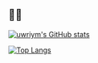 ## 🦭🚀

<!-- ### Skill Set
<div align="center">
  <img src="https://img.shields.io/badge/HTML5-E34F26?style=for-the-badge&logo=HTML5&logoColor=white">
  <img src="https://img.shields.io/badge/CSS3-1572B6?style=for-the-badge&logo=CSS3&logoColor=white">
  <img src="https://img.shields.io/badge/JavaScript-F7DF1E?style=for-the-badge&logo=JavaScript&logoColor=white">
  <img src="https://img.shields.io/badge/Python-3776AB?style=for-the-badge&logo=Python&logoColor=white">
  <img src="https://img.shields.io/badge/Java-007396?style=for-the-badge&logo=JAVA&logoColor=white">
  <br>
  <img src="https://img.shields.io/badge/Ruby-CC342D?style=for-the-badge&logo=Ruby&logoColor=white">
  <img src="https://img.shields.io/badge/Ruby on Rails-CC0000?style=for-the-badge&logo=Ruby on Rails&logoColor=white">
  <img src="https://img.shields.io/badge/Selenium-43B02A?style=for-the-badge&logo=Selenium&logoColor=white">
  <img src="https://img.shields.io/badge/Node.js-339933?style=for-the-badge&logo=Node.js&logoColor=white">
  <img src="https://img.shields.io/badge/Pug-A86454?style=for-the-badge&logo=Pug&logoColor=white">
  <br>
  <img src="https://img.shields.io/badge/Express-000000?style=for-the-badge&logo=Express&logoColor=white">
  <img src="https://img.shields.io/badge/MySQL-4479A1?style=for-the-badge&logo=MySQL&logoColor=white">
  <img src="https://img.shields.io/badge/MongoDB-47A248?style=for-the-badge&logo=MongoDB&logoColor=white">
</div>
  


### Tools
<div align="center">
  <img src="https://img.shields.io/badge/Git-F05032.svg?&amp;style=for-the-badge&amp;logo=Git&amp;logoColor=white">
  <img src="https://img.shields.io/badge/Visual%20Studio%20Code-007ACC.svg?&amp;style=for-the-badge&amp;logo=Visual%20Studio%20Code&amp;logoColor=white">
  <img src="https://img.shields.io/badge/JetBrains-000000.svg?&amp;style=for-the-badge&amp;logo=JetBrains&amp;logoColor=white">
  <img src="https://img.shields.io/badge/Notion-000000.svg?&amp;style=for-the-badge&amp;logo=Notion&amp;logoColor=white">
</div>

<br><br><br>
 -->
[![uwriym's GitHub stats](https://github-readme-stats.vercel.app/api?username=uwriym&count_private=true&show_icons=true&bg_color=DEG,141E30,243B55&border_radius=10&hide_border=true&title_color=ffffff&text_color=ffffff&icon_color=bfff00)](https://github.com/anuraghazra/github-readme-stats)

[![Top Langs](https://github-readme-stats.vercel.app/api/top-langs/?username=uwriym&hide_progress=true)](https://github.com/anuraghazra/github-readme-stats)

<!-- [![Solved.ac Profile](http://mazassumnida.wtf/api/generate_badge?boj=uwriym)](https://solved.ac/uwriym) -->
<!-- [![Solved.ac Profile](http://mazassumnida.wtf/api/v2/generate_badge?boj=uwriym)](https://solved.ac/uwriym/) -->
